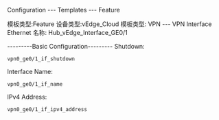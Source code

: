 Configuration --- Templates --- Feature

模板类型:Feature
设备类型:vEdge_Cloud
模板类型: VPN --- VPN Interface Ethernet
名称: Hub_vEdge_Interface_GE0/1


---------Basic Configuration---------
Shutdown: 
```shell
vpn0_ge0/1_if_shutdown
```

Interface Name: 
```shell
vpn0_ge0/1_if_name
```

IPv4 Address: 
```shell
vpn0_ge0/1_if_ipv4_address
```

